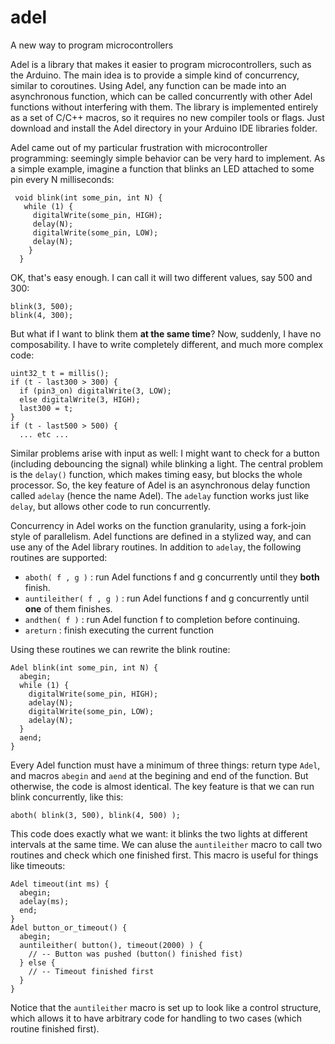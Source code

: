 # adel
A new way to program microcontrollers

Adel is a library that makes it easier to program microcontrollers, such as the Arduino. The main idea is to provide a simple kind of concurrency, similar to coroutines. Using Adel, any function can be made into an asynchronous function, which can be called concurrently with other Adel functions without interfering with them. The library is implemented entirely as a set of C/C++ macros, so it requires no new compiler tools or flags. Just download and install the Adel directory in your Arduino IDE libraries folder.

Adel came out of my particular frustration with microcontroller programming: seemingly simple behavior can be very hard to implement. As a simple example, imagine a function that blinks an LED attached to some pin every N milliseconds:

     void blink(int some_pin, int N) {
       while (1) {
         digitalWrite(some_pin, HIGH);
         delay(N);
         digitalWrite(some_pin, LOW);
         delay(N);
        }
      }

OK, that's easy enough. I can call it will two different values, say 500 and 300:

    blink(3, 500);
    blink(4, 300);

But what if I want to blink them **at the same time**? Now, suddenly, I have no composability. I have to write completely different, and much more complex code:

    uint32_t t = millis();
    if (t - last300 > 300) {
      if (pin3_on) digitalWrite(3, LOW);
      else digitalWrite(3, HIGH);
      last300 = t;
    }
    if (t - last500 > 500) {
      ... etc ...

Similar problems arise with input as well: I might want to check for a button (including debouncing the signal) while blinking a light. The central problem is the `delay()` function, which makes timing easy, but blocks the whole processor. So, the key feature of Adel is an asynchronous delay function called `adelay` (hence the name Adel). The `adelay` function works just like `delay`, but allows other code to run concurrently. 

Concurrency in Adel works on the function granularity, using a fork-join style of parallelism. Adel functions are defined in a stylized way, and can use any of the Adel library routines. In addition to `adelay`, the following routines are supported:

* `aboth( f , g )` : run Adel functions f and g concurrently until they **both** finish.
* `auntileither( f , g )` : run Adel functions f and g concurrently until **one** of them finishes.
* `andthen( f )` : run Adel function f to completion before continuing.
* `areturn` : finish executing the current function

Using these routines we can rewrite the blink routine:

    Adel blink(int some_pin, int N) {
      abegin;
      while (1) {
        digitalWrite(some_pin, HIGH);
        adelay(N);
        digitalWrite(some_pin, LOW);
        adelay(N);
      }
      aend;
    }

Every Adel function must have a minimum of three things: return type `Adel`, and macros `abegin` and `aend` at the begining and end of the function. But otherwise, the code is almost identical. The key feature is that we can run blink concurrently, like this:

    aboth( blink(3, 500), blink(4, 500) );

This code does exactly what we want: it blinks the two lights at different intervals at the same time. We can aluse the `auntileither` macro to call two routines and check which one finished first. This macro is useful for things like timeouts:

    Adel timeout(int ms) {
      abegin;
      adelay(ms);
      end;
    }
    Adel button_or_timeout() {
      abegin;
      auntileither( button(), timeout(2000) ) {
        // -- Button was pushed (button() finished fist)
      } else {
        // -- Timeout finished first
      }
    }

Notice that the `auntileither` macro is set up to look like a control structure, which allows it to have arbitrary code for handling to two cases (which routine finished first).
